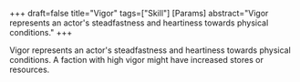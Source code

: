 +++
draft=false
title="Vigor"
tags=["Skill"]
[Params]
  abstract="Vigor represents an actor's steadfastness and heartiness towards physical conditions."
+++

Vigor represents an actor's steadfastness and heartiness towards physical conditions. A faction with high vigor might have increased stores or resources.

